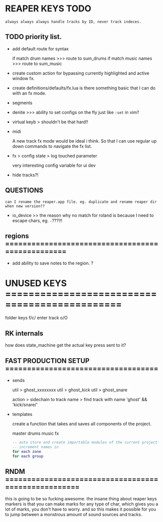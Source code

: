 # REAPER KEYS TODO

`always always always handle tracks by ID, never track indeces.`

## TODO priority list.

- add default route for syntax

  if match drum names >>> route to sum_drums
  if match music names >>> route to sum_music

* create custom action for bypassing currently highlighted and active window fx.

* create definitions/defaults/fx.lua
  is there something basic that I can do with an fx mode.

- segments

- denite >>> ability to set configs on the fly just like `:set` in vim?

- virtual keyb > shouldn't be that hard!!

- midi

  A new track fx mode would be ideal i think. So that I can use regular
  up down commands to navigate the fx list.

* fx > config state > log touched parameter

  very interesting config variable for ui dev

* hide tracks?!

## QUESTIONS

`can I rename the reaper.app file. eg. duplicate and rename reaper dir when new version??`

- io_device >> the reason why no match for roland is because I need to escape chars, eg. `-`???!!!

## regions =================================================

- add ability to save notes to the region. ?

# UNUSED KEYS ==============================================

folder keys f/c/<TAB>
enter track o/O

## RK internals

how does state_machine get the actual key press sent to it?

## FAST PRODUCTION SETUP ===================================

- sends

  util > ghost_xxxxxxxx
  util > ghost_kick
  util > ghost_snare

  action > sidechain to track name > find track with name 'ghost' && 'kick/snare/'

- templates

  create a function that takes and saves all components of the project.

  master
  drums
  music
  fx

  ```lua
  -- auto store and create importable modules of the current project
  -- increment names in
  for each zone
  for each group
  ```

## RNDM ====================================================

this is going to be so fucking awesome. the insane thing about
reaper keys markers is that you can make marks for any type of char,
which gives you a lot of marks, you don't have to worry.
and so this makes it possible for you to jump between a monstrous amount
of sound sources and tracks.
